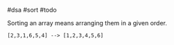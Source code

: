 #dsa #sort #todo 

Sorting an array means arranging them in a given order. 
```
[2,3,1,6,5,4] --> [1,2,3,4,5,6]
```